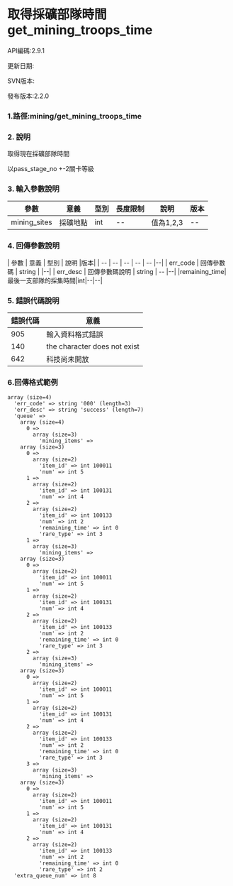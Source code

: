 # 取得採礦部隊時間get_mining_troops_time



API編碼:2.9.1

> 


更新日期:

> 

SVN版本:

> 

發布版本:2.2.0
### 1.路徑:mining/get_mining_troops_time

### 2. 說明
取得現在採礦部隊時間


以pass_stage_no +-2關卡等級

### 3. 輸入參數說明


| 參數 | 意義 | 型別 | 長度限制 | 說明 |版本|
| -- | -- | -- | -- | -- | -- |
|mining_sites|採礦地點|int|--|值為1,2,3|--|



### 4. 回傳參數說明
| 參數 | 意義 | 型別 | 說明 |版本|
| -- | -- | -- | -- | -- |--|
| err_code | 回傳參數碼 | string |  |--|
| err_desc | 回傳參數碼說明 | string | -- |--|
|remaining_time|最後一支部隊的採集時間|int|--|--|




### 5. 錯誤代碼說明
|錯誤代碼|意義|
|--|--|
|905|輸入資料格式錯誤|
|140|the character does not exist|
|642|科技尚未開放|

### 6.回傳格式範例

```
array (size=4)
  'err_code' => string '000' (length=3)
  'err_desc' => string 'success' (length=7)
  'queue' => 
    array (size=4)
      0 => 
        array (size=3)
          'mining_items' => 
    array (size=3)
      0 => 
        array (size=2)
          'item_id' => int 100011
          'num' => int 5
      1 => 
        array (size=2)
          'item_id' => int 100131
          'num' => int 4
      2 => 
        array (size=2)
          'item_id' => int 100133
          'num' => int 2
          'remaining_time' => int 0
          'rare_type' => int 3
      1 => 
        array (size=3)
          'mining_items' => 
    array (size=3)
      0 => 
        array (size=2)
          'item_id' => int 100011
          'num' => int 5
      1 => 
        array (size=2)
          'item_id' => int 100131
          'num' => int 4
      2 => 
        array (size=2)
          'item_id' => int 100133
          'num' => int 2
          'remaining_time' => int 0
          'rare_type' => int 3
      2 => 
        array (size=3)
          'mining_items' => 
    array (size=3)
      0 => 
        array (size=2)
          'item_id' => int 100011
          'num' => int 5
      1 => 
        array (size=2)
          'item_id' => int 100131
          'num' => int 4
      2 => 
        array (size=2)
          'item_id' => int 100133
          'num' => int 2
          'remaining_time' => int 0
          'rare_type' => int 3
      3 => 
        array (size=3)
          'mining_items' => 
    array (size=3)
      0 => 
        array (size=2)
          'item_id' => int 100011
          'num' => int 5
      1 => 
        array (size=2)
          'item_id' => int 100131
          'num' => int 4
      2 => 
        array (size=2)
          'item_id' => int 100133
          'num' => int 2
          'remaining_time' => int 0
          'rare_type' => int 2
  'extra_queue_num' => int 8
 
```

